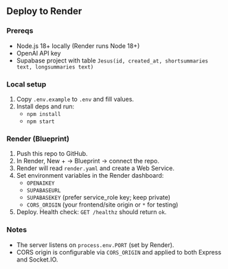 ## Deploy to Render

### Prereqs
- Node.js 18+ locally (Render runs Node 18+)
- OpenAI API key
- Supabase project with table `Jesus(id, created_at, shortsummaries text, longsummaries text)`

### Local setup
1. Copy `.env.example` to `.env` and fill values.
2. Install deps and run:
   - `npm install`
   - `npm start`

### Render (Blueprint)
1. Push this repo to GitHub.
2. In Render, New + → Blueprint → connect the repo.
3. Render will read `render.yaml` and create a Web Service.
4. Set environment variables in the Render dashboard:
   - `OPENAIKEY`
   - `SUPABASEURL`
   - `SUPABASEKEY` (prefer service_role key; keep private)
   - `CORS_ORIGIN` (your frontend/site origin or `*` for testing)
5. Deploy. Health check: `GET /healthz` should return `ok`.

### Notes
- The server listens on `process.env.PORT` (set by Render).
- CORS origin is configurable via `CORS_ORIGIN` and applied to both Express and Socket.IO.

